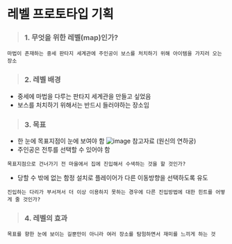 # 레벨 프로토타입 기획
>### 1. 무엇을 위한 레벨(map)인가?

```
마법이 존재하는 중세 판타지 세계관에 주인공이 보스를 처치하기 위해 아이템을 가지러 오는 장소
```
>### 2. 레벨 배경

- 중세에 마법을 다루는 판타지 세계관을 만들고 싶었음
- 보스를 처치하기 위해서는 반드시 들러야하는 장소임
  
>### 3. 목표

- 한 눈에 목표지점이 눈에 보여야 함
![image](https://github.com/JM94Ent/TIL-WIL/assets/143363550/5b636948-3dda-4d7d-863a-c9340ae5f859)
참고자료 (원신의 연하궁)
- 주인공은 전투를 선택할 수 있어야 함
```
목표지점으로 건너가기 전 마을에서 집에 진입해서 수색하는 것을 할 것인가?
```
- 당할 수 밖에 없는 함정 설치로 플레이어가 다른 이동방향을 선택하도록 유도
```
진입하는 다리가 부서져서 더 이상 이용하지 못하는 경우에 다른 진입방법에 대한 힌트를 어떻게 줄 것인가?
```
>### 4. 레벨의 효과

```
목표를 향한 눈에 보이는 길뿐만이 아니라 여러 장소를 탐험하면서 재미를 느끼게 하는 것
```
